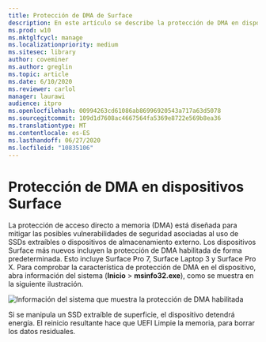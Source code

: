 ```yaml
---
title: Protección de DMA de Surface
description: En este artículo se describe la protección de DMA en dispositivos de superficie compatibles
ms.prod: w10
ms.mktglfcycl: manage
ms.localizationpriority: medium
ms.sitesec: library
author: coveminer
ms.author: greglin
ms.topic: article
ms.date: 6/10/2020
ms.reviewer: carlol
manager: laurawi
audience: itpro
ms.openlocfilehash: 00994263cd61086ab86996920543a717a63d5078
ms.sourcegitcommit: 109d1d7608ac4667564fa5369e8722e569b8ea36
ms.translationtype: MT
ms.contentlocale: es-ES
ms.lasthandoff: 06/27/2020
ms.locfileid: "10835106"
---
```

# Protección de DMA en dispositivos Surface

La protección de acceso directo a memoria (DMA) está diseñada para mitigar las posibles vulnerabilidades de seguridad asociadas al uso de SSDs extraíbles o dispositivos de almacenamiento externo. Los dispositivos Surface más nuevos incluyen la protección de DMA habilitada de forma predeterminada. Esto incluye Surface Pro 7, Surface Laptop 3 y Surface Pro X.  Para comprobar la característica de protección de DMA en el dispositivo, abra información del sistema (**Inicio**  >  **msinfo32.exe**), como se muestra en la siguiente ilustración.

![Información del sistema que muestra la protección de DMA habilitada](images/systeminfodma.png)

Si se manipula un SSD extraíble de superficie, el dispositivo detendrá energía. El reinicio resultante hace que UEFI Limpie la memoria, para borrar los datos residuales.
